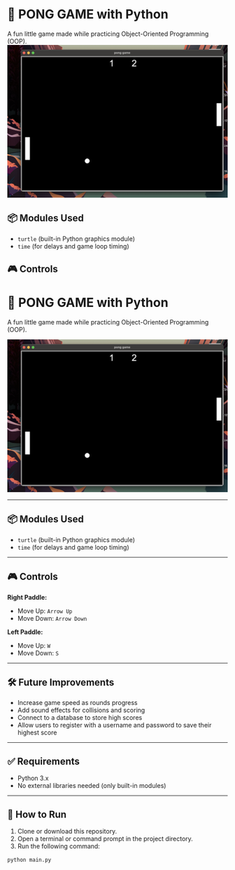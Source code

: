 # 🏓 PONG GAME with Python

A fun little game made while practicing Object-Oriented Programming (OOP).
![screenshotPongGame.png](screenshotPongGame.png)

## 📦 Modules Used

- `turtle` (built-in Python graphics module)
- `time` (for delays and game loop timing)

## 🎮 Controls
# 🏓 PONG GAME with Python

A fun little game made while practicing Object-Oriented Programming (OOP).

![Pong Game Screenshot](screenshotPongGame.png)

---

## 📦 Modules Used

- `turtle` (built-in Python graphics module)
- `time` (for delays and game loop timing)

---

## 🎮 Controls

**Right Paddle:**
- Move Up: `Arrow Up`
- Move Down: `Arrow Down`

**Left Paddle:**
- Move Up: `W`
- Move Down: `S`

---

## 🛠️ Future Improvements

- Increase game speed as rounds progress  
- Add sound effects for collisions and scoring  
- Connect to a database to store high scores  
- Allow users to register with a username and password to save their highest score  

---

## ✅ Requirements

- Python 3.x  
- No external libraries needed (only built-in modules)

---

## 🚀 How to Run

1. Clone or download this repository.
2. Open a terminal or command prompt in the project directory.
3. Run the following command:

```bash
python main.py
